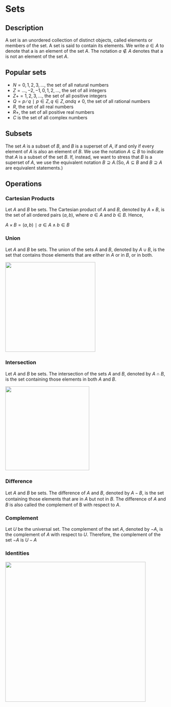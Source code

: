 # Sets

## Description

A set is an unordered collection of distinct objects, called elements or members of the set. A set is said to contain its elements. We write $a ∈ A$ to denote that a is an element of the set $A$. The notation $a ∉ A$ denotes that a is not an element of the set $A$.

## Popular sets

- $N = {0, 1, 2, 3,…}$, the set of all natural numbers
- $Z = {…,−2,−1, 0, 1, 2,…}$, the set of all integers
- $Z+ = {1, 2, 3,…}$, the set of all positive integers
- $Q = {p∕q ∣ p ∈ Z,q ∈ Z, and q ≠ 0}$, the set of all rational numbers
- $R$, the set of all real numbers
- $R+$, the set of all positive real numbers
- $C$ is the set of all complex numbers

## Subsets

The set $A$ is a subset of $B$, and $B$ is a superset of $A$, if and only if every element of $A$ is also an element of $B$. We use the notation $A ⊆ B$ to indicate that $A$ is a subset of the set $B$. If, instead, we want to stress that $B$ is a superset of $A$, we use the equivalent notation $B ⊇ A$.(So, $A ⊆ B$ and $B ⊇ A$ are equivalent statements.)

## Operations

### Cartesian Products

Let $A$ and $B$ be sets. The Cartesian product of $A$ and $B$, denoted by $A × B$, is the set of all ordered pairs $(a, b)$, where $a ∈ A$ and $b ∈ B$. Hence,

$A × B ={(a, b) ∣ a ∈ A ∧ b ∈ B}$

### Union

Let $A$ and $B$ be sets. The union of the sets $A$ and $B$, denoted by $A ∪ B$, is the set that contains those elements that are either in $A$ or in $B$, or in both.

<img src="image2.jpg" style="width:2.92413in" />

### Intersection

Let $A$ and $B$ be sets. The intersection of the sets $A$ and $B$, denoted by $A ∩ B$, is the set containing those elements in both $A$ and $B$.

<img src="image1.jpg" style="width:2.73184in" />

### Diﬀerence

Let $A$ and $B$ be sets. The diﬀerence of $A$ and $B$, denoted by $A − B$, is the set containing those elements that are in $A$ but not in $B$. The diﬀerence of $A$ and $B$ is also called the complement of B with respect to $A$.

### Complement

Let $U$ be the universal set. The complement of the set $A$, denoted by $-A$, is the complement of $A$ with respect to $U$. Therefore, the complement of the set $-A$ is $U − A$

### Identities

<img src="image3.jpg" style="width:4.55767in" />
